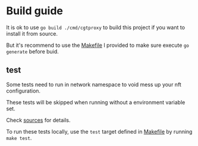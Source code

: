 # Build guide

It is ok to use `go build ./cmd/cgtproxy` to build this project
if you want to install it from source.

But it's recommend to use the [Makefile] I provided to make sure
execute `go generate` before buid.

[Makefile]: ../Makefile

## test

Some tests need to run in network namespace
to void mess up your nft configuration.

These tests will be skipped when running without a environment variable set.

Check [sources] for details.

[sources]: ../pkg/nftman/nftman_test.go

To run these tests locally,
use the `test` target defined in [Makefile] by running `make test`.
